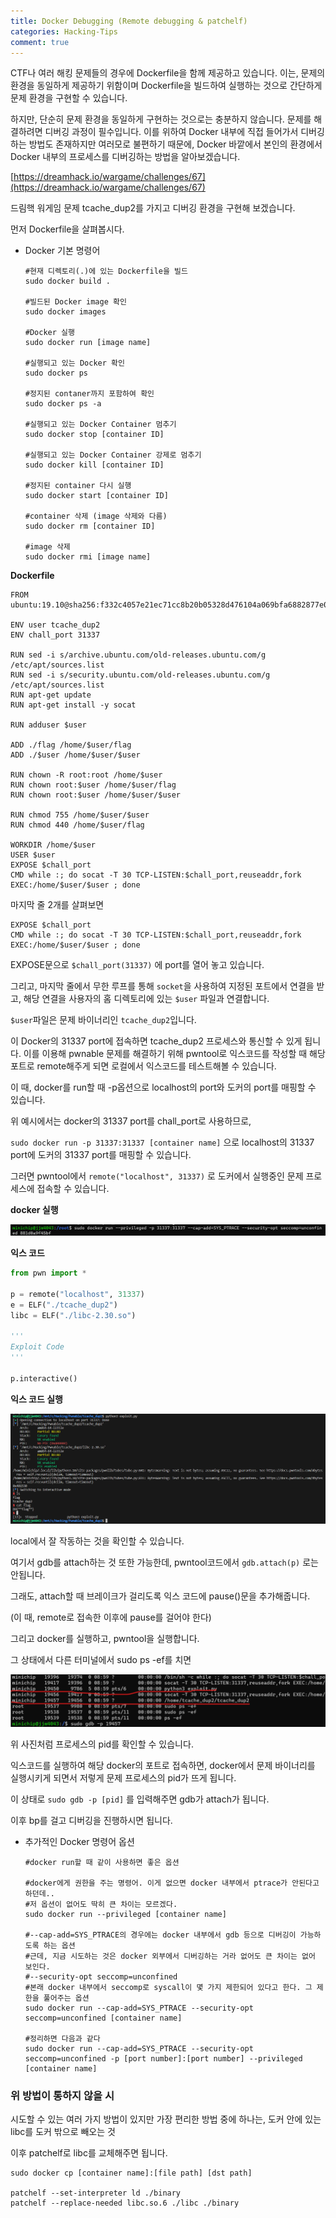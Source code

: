 ```yaml
---
title: Docker Debugging (Remote debugging & patchelf)
categories: Hacking-Tips
comment: true
---
```


CTF나 여러 해킹 문제들의 경우에 Dockerfile을 함께 제공하고 있습니다. 이는, 문제의 환경을 동일하게 제공하기 위함이며 Dockerfile을 빌드하여 실행하는 것으로 간단하게 문제 환경을 구현할 수 있습니다.

  하지만, 단순히 문제 환경을 동일하게 구현하는 것으로는 충분하지 않습니다. 문제를 해결하려면 디버깅 과정이 필수입니다. 이를 위하여 Docker 내부에 직접 들어가서 디버깅하는 방법도 존재하지만 여러모로 불편하기 때문에, Docker 바깥에서 본인의 환경에서 Docker 내부의 프로세스를 디버깅하는 방법을 알아보겠습니다.

[https://dreamhack.io/wargame/challenges/67](https://dreamhack.io/wargame/challenges/67)

드림핵 워게임 문제 tcache_dup2를 가지고 디버깅 환경을 구현해 보겠습니다.

먼저 Dockerfile을 살펴봅시다.

- Docker 기본 명령어
    
    ```
    #현재 디렉토리(.)에 있는 Dockerfile을 빌드
    sudo docker build .
    
    #빌드된 Docker image 확인
    sudo docker images
    
    #Docker 실행
    sudo docker run [image name]
    
    #실행되고 있는 Docker 확인
    sudo docker ps
    
    #정지된 contaner까지 포함하여 확인
    sudo docker ps -a
    
    #실행되고 있는 Docker Container 멈추기
    sudo docker stop [container ID]
    
    #실행되고 있는 Docker Container 강제로 멈추기
    sudo docker kill [container ID]
    
    #정지된 container 다시 실행
    sudo docker start [container ID]
    
    #container 삭제 (image 삭제와 다름)
    sudo docker rm [container ID]
    
    #image 삭제
    sudo docker rmi [image name]
    ```
    

**Dockerfile**

```docker
FROM ubuntu:19.10@sha256:f332c4057e21ec71cc8b20b05328d476104a069bfa6882877e0920e8140edcf0

ENV user tcache_dup2
ENV chall_port 31337

RUN sed -i s/archive.ubuntu.com/old-releases.ubuntu.com/g /etc/apt/sources.list
RUN sed -i s/security.ubuntu.com/old-releases.ubuntu.com/g /etc/apt/sources.list
RUN apt-get update
RUN apt-get install -y socat

RUN adduser $user

ADD ./flag /home/$user/flag
ADD ./$user /home/$user/$user

RUN chown -R root:root /home/$user
RUN chown root:$user /home/$user/flag
RUN chown root:$user /home/$user/$user

RUN chmod 755 /home/$user/$user
RUN chmod 440 /home/$user/flag

WORKDIR /home/$user
USER $user
EXPOSE $chall_port
CMD while :; do socat -T 30 TCP-LISTEN:$chall_port,reuseaddr,fork EXEC:/home/$user/$user ; done
```

마지막 줄 2개를 살펴보면

```docker
EXPOSE $chall_port
CMD while :; do socat -T 30 TCP-LISTEN:$chall_port,reuseaddr,fork EXEC:/home/$user/$user ; done
```

EXPOSE문으로 `$chall_port(31337)` 에 port를 열어 놓고 있습니다.

그리고, 마지막 줄에서 무한 루프를 통해 `socket`을 사용하여 지정된 포트에서 연결을 받고, 해당 연결을 사용자의 홈 디렉토리에 있는 `$user` 파일과 연결합니다.

`$user`파일은 문제 바이너리인 `tcache_dup2`입니다.

이 Docker의 31337 port에 접속하면 tcache_dup2 프로세스와 통신할 수 있게 됩니다. 이를 이용해 pwnable 문제를 해결하기 위해 pwntool로 익스코드를 작성할 때 해당 포트로 remote해주게 되면 로컬에서 익스코드를 테스트해볼 수 있습니다.

이 때, docker를 run할 때 -p옵션으로 localhost의 port와 도커의 port를 매핑할 수 있습니다.

위 예시에서는 docker의 31337 port를 chall_port로 사용하므로,

`sudo docker run -p 31337:31337 [container name]` 으로 localhost의 31337 port에 도커의 31337 port를 매핑할 수 있습니다.

그러면 pwntool에서 `remote("localhost", 31337)` 로 도커에서 실행중인 문제 프로세스에 접속할 수 있습니다.

**docker 실행**

![Untitled](/HackingTips/Pwnable/Docker%20Debugging/Untitled.png)

**익스 코드**

```python
from pwn import *

p = remote("localhost", 31337)
e = ELF("./tcache_dup2")
libc = ELF("./libc-2.30.so")

'''
Exploit Code
'''

p.interactive()
```

**익스 코드 실행**

![Untitled](/HackingTips/Pwnable/Docker%20Debugging/Untitled%201.png)

local에서 잘 작동하는 것을 확인할 수 있습니다.

여기서 gdb를 attach하는 것 또한 가능한데, pwntool코드에서 `gdb.attach(p)` 로는 안됩니다.

그래도, attach할 때 브레이크가 걸리도록 익스 코드에 pause()문을 추가해줍니다.

(이 때, remote로 접속한 이후에 pause를 걸어야 한다)

그리고 docker를 실행하고, pwntool을 실행합니다.

그 상태에서 다른 터미널에서 sudo ps -ef를 치면

![Untitled](/HackingTips/Pwnable/Docker%20Debugging/Untitled%202.png)

위 사진처럼 프로세스의 pid를 확인할 수 있습니다.

익스코드를 실행하여 해당 docker의 포트로 접속하면, docker에서 문제 바이너리를 실행시키게 되면서 저렇게 문제 프로세스의 pid가 뜨게 됩니다.

이 상태로 `sudo gdb -p [pid]` 를 입력해주면 gdb가 attach가 됩니다.

이후 bp를 걸고 디버깅을 진행하시면 됩니다.

- 추가적인 Docker 명령어 옵션
    
    ```
    #docker run할 때 같이 사용하면 좋은 옵션
    
    #docker에게 권한을 주는 명령어. 이게 없으면 docker 내부에서 ptrace가 안된다고 하던데..
    #저 옵션이 없어도 딱히 큰 차이는 모르겠다.
    sudo docker run --privileged [container name]
    
    #--cap-add=SYS_PTRACE의 경우에는 docker 내부에서 gdb 등으로 디버깅이 가능하도록 하는 옵션
    #근데, 지금 시도하는 것은 docker 외부에서 디버깅하는 거라 없어도 큰 차이는 없어 보인다.
    #--security-opt seccomp=unconfined
    #본래 docker 내부에서 seccomp로 syscall이 몇 가지 제한되어 있다고 한다. 그 제한을 풀어주는 옵션
    sudo docker run --cap-add=SYS_PTRACE --security-opt seccomp=unconfined [container name]
    
    #정리하면 다음과 같다
    sudo docker run --cap-add=SYS_PTRACE --security-opt seccomp=unconfined -p [port number]:[port number] --privileged [container name]
    ```
    

### 위 방법이 통하지 않을 시

시도할 수 있는 여러 가지 방법이 있지만 가장 편리한 방법 중에 하나는, 도커 안에 있는 libc를 도커 밖으로 빼오는 것

이후 patchelf로 libc를 교체해주면 됩니다.

```
sudo docker cp [container name]:[file path] [dst path]

patchelf --set-interpreter ld ./binary
patchelf --replace-needed libc.so.6 ./libc ./binary
```